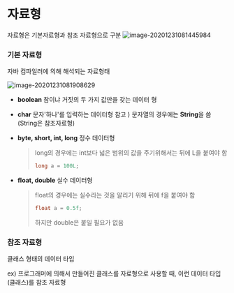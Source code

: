 # 자료형

자료형은 기본자료형과 참조 자료형으로 구분
![image-20201231081445984](C:\Users\user\AppData\Roaming\Typora\typora-user-images\image-20201231081445984.png)

### 기본 자료형

자바 컴파일러에 의해 해석되는 자료형태

![image-20201231081908629](C:\Users\user\AppData\Roaming\Typora\typora-user-images\image-20201231081908629.png)

- **boolean**
  참이냐 거짓의 두 가지 값만을 갖는 데이터 형
  
- **char**
  문자'하나'를 입력하는 데이터형
  참고 ) 문자열의 경우에는 **String**을 씀 (String은 참조자료형)
  
- **byte, short, int, long**
  정수 데이터형
  
  > long의 경우에는 int보다 넓은 범위의 값을 주기위해서는 뒤에 L을 붙여야 함
  >
  > ```java
  > long a = 100L;
  > ```
  
- **float, double**
  실수 데이터형
  
  > float의 경우에는 실수라는 것을 알리기 위해 뒤에 f을 붙여야 함
  >
  > ``` java
  > float a = 0.5f;
  > ```
  >
  > 하지만 double은 붙일 필요가 없음

### 참조 자료형

클래스 형태의 데이터 타입

ex) 프로그래머에 의해서 만들어진 클래스를 자료형으로 사용할 때, 이런 데이터 타입(클래스)를 참조 자료형